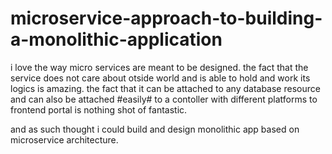 # microservice-approach-to-building-a-monolithic-application
 i love the way micro services are meant to be designed. the fact that the service does not care about otside world and is able to hold and work its logics is amazing.
 the fact that it can be attached to any database resource and can also be attached #easily# to a contoller with different platforms to frontend portal is nothing shot of fantastic.
 
 and as such thought i could build and design monolithic app based on microservice architecture.
